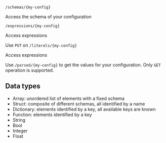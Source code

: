 `/schemas/{my-config}`

Access the schema of your configuration

`/expressions/{my-config}`

Access expressions

Use `PUT` on `/literals/{my-config}`

Access expressions

Use `/parsed/{my-config}` to get the values for your configuration. Only `GET` operation is supported.

## Data types

* Array: unordered list of elements with a fixed schema
* Struct: composite of different schemas, all identified by a name
* Dictionary: elements identified by a key, all available keys are known
* Function: elements identified by a key
* String
* Bool
* Integer
* Float